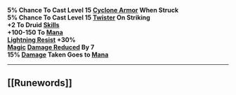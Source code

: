 **5% Chance To Cast Level 15 [Cyclone Armor](https://diablo.fandom.com/wiki/Cyclone_Armor "Cyclone Armor") When Struck  
5% Chance To Cast Level 15 [Twister](https://diablo.fandom.com/wiki/Twister "Twister") On Striking  
+2 To Druid [Skills](https://diablo.fandom.com/wiki/Skill_points "Skill points")  
+100-150 To [Mana](https://diablo.fandom.com/wiki/Mana "Mana")  
[Lightning Resist](https://diablo.fandom.com/wiki/Resistances "Resistances") +30%  
[Magic](https://diablo.fandom.com/wiki/Arcane "Arcane") [Damage Reduced](https://diablo.fandom.com/wiki/Damage_reduction "Damage reduction") By 7  
15% [Damage](https://diablo.fandom.com/wiki/Damage "Damage") Taken Goes to [Mana](https://diablo.fandom.com/wiki/Mana "Mana")**

---
## [[Runewords]]